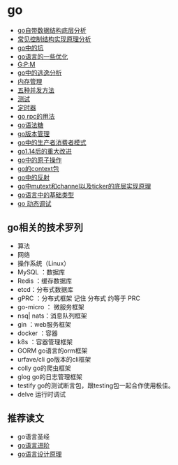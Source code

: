 # go
- [go自带数据结构底层分析](./go自带数据结构的底层分析.md)
- [常见控制结构实现原理分析](./常见控制结构实现原理分析.md)
- [go中的坑](./go中的坑.md)
- [go语言的一些优化](./go语言性能优化实战.md)
- [G:P:M](./gpm.md)
- [go中的逃逸分析](./逃逸分析.md)
- [内存管理](./三色gc.md)
- [五种并发方法](./五种并发方法.md)
- [测试](./测试.md)
- [定时器](./定时器.md)
- [go rpc的用法](./rpc.md)
- [go语法糖](./go语法糖.md)
- [go版本管理](./go版本管理.md)
- [go中的生产者消费者模式](./生产者消费者.md)
- [go1.14后的重大改进](./go1.14.md)
- [go中的原子操作](./go原子操作.md)
- [go的context包](./context.mg)
- [go中的反射](./反射.md)
- [go中mutext和channel以及ticker的底层实现原理](./go中mutext和channel以及ticker的底层实现原理.md)
- [go语言中的基础类型](./go语言中的基础类型.md)
- [go 动态调试](./go动态调试.md)
## go相关的技术罗列
- 算法
- 网络
- 操作系统（Linux）
- MySQL ：数据库
- Redis ：缓存数据库
- etcd：分布式数据库
- gPRC ：分布式框架 记住 分布式 约等于 PRC
- go-micro ： 微服务框架
- nsq| nats：消息队列框架
- gin ：web服务框架
- docker ：容器
- k8s ：容器管理框架
- GORM go语言的orm框架
- urfave/cli go版本的cli框架
- colly go的爬虫框架
- glog go的日志管理框架
- testify go的测试断言包，跟testing包一起合作使用极佳。
- delve 运行时调试
## 推荐读文
- go语言圣经
- [go语言进阶](https://rainbowmango.gitbook.io/go/)
- [go语言设计原理](https://draveness.me/golang)
